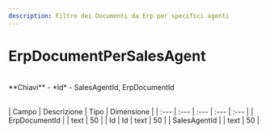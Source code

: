 ```yaml
---
description: Filtro dei Documenti da Erp per specifici agenti
---
```

# ErpDocumentPerSalesAgent

<br>
**Chiavi**
- *Id*
- SalesAgentId, ErpDocumentId
<br><br>

| Campo | Descrizione | Tipo | Dimensione | 
| :--- | :--- | :--- | :--- | :--- |
| ErpDocumentId |  | text | 50 |
| Id | Id | text | 50 |
| SalesAgentId |  | text | 50 |



